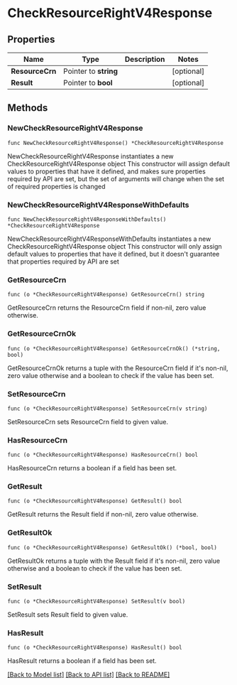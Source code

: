 # CheckResourceRightV4Response

## Properties

Name | Type | Description | Notes
------------ | ------------- | ------------- | -------------
**ResourceCrn** | Pointer to **string** |  | [optional] 
**Result** | Pointer to **bool** |  | [optional] 

## Methods

### NewCheckResourceRightV4Response

`func NewCheckResourceRightV4Response() *CheckResourceRightV4Response`

NewCheckResourceRightV4Response instantiates a new CheckResourceRightV4Response object
This constructor will assign default values to properties that have it defined,
and makes sure properties required by API are set, but the set of arguments
will change when the set of required properties is changed

### NewCheckResourceRightV4ResponseWithDefaults

`func NewCheckResourceRightV4ResponseWithDefaults() *CheckResourceRightV4Response`

NewCheckResourceRightV4ResponseWithDefaults instantiates a new CheckResourceRightV4Response object
This constructor will only assign default values to properties that have it defined,
but it doesn't guarantee that properties required by API are set

### GetResourceCrn

`func (o *CheckResourceRightV4Response) GetResourceCrn() string`

GetResourceCrn returns the ResourceCrn field if non-nil, zero value otherwise.

### GetResourceCrnOk

`func (o *CheckResourceRightV4Response) GetResourceCrnOk() (*string, bool)`

GetResourceCrnOk returns a tuple with the ResourceCrn field if it's non-nil, zero value otherwise
and a boolean to check if the value has been set.

### SetResourceCrn

`func (o *CheckResourceRightV4Response) SetResourceCrn(v string)`

SetResourceCrn sets ResourceCrn field to given value.

### HasResourceCrn

`func (o *CheckResourceRightV4Response) HasResourceCrn() bool`

HasResourceCrn returns a boolean if a field has been set.

### GetResult

`func (o *CheckResourceRightV4Response) GetResult() bool`

GetResult returns the Result field if non-nil, zero value otherwise.

### GetResultOk

`func (o *CheckResourceRightV4Response) GetResultOk() (*bool, bool)`

GetResultOk returns a tuple with the Result field if it's non-nil, zero value otherwise
and a boolean to check if the value has been set.

### SetResult

`func (o *CheckResourceRightV4Response) SetResult(v bool)`

SetResult sets Result field to given value.

### HasResult

`func (o *CheckResourceRightV4Response) HasResult() bool`

HasResult returns a boolean if a field has been set.


[[Back to Model list]](../README.md#documentation-for-models) [[Back to API list]](../README.md#documentation-for-api-endpoints) [[Back to README]](../README.md)


